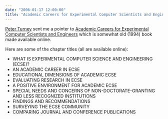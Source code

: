 ```yaml
---
date: "2006-01-17 12:00:00"
title: "Academic Careers for Experimental Computer Scientists and Engineers"
---
```




[Peter Turney](http://www.apperceptual.com/) sent me a pointer to [Academic Careers for Experimental Computer Scientists and Engineers](http://www.nap.edu/read/2236/chapter/1) which is somewhat old (1994) book made available online.

Here are some of the chapter titles (all are available online):

- WHAT IS EXPERIMENTAL COMPUTER SCIENCE AND ENGINEERING (ECSE)?
- AN ACADEMIC CAREER IN ECSE
- EDUCATIONAL DIMENSIONS OF ACADEMIC ECSE
- EVALUATING RESEARCH IN ECSE
- A POSITIVE ENVIRONMENT FOR ACADEMIC ECSE
- SPECIAL NEEDS AND CONCERNS OF NON-DOCTORATE-GRANTING AND LESS RECOGNIZED INSTITUTIONS
- FINDINGS AND RECOMMENDATIONS
- SURVEYING THE ECSE COMMUNITY
- COMPARING JOURNAL AND CONFERENCE PUBLICATIONS


